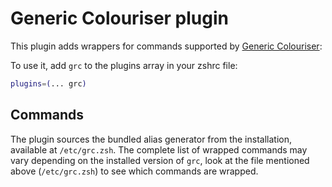 # Generic Colouriser plugin

This plugin adds wrappers for commands supported by [Generic Colouriser](https://github.com/garabik/grc):

To use it, add `grc` to the plugins array in your zshrc file:

```zsh
plugins=(... grc)
```

## Commands

The plugin sources the bundled alias generator from the installation, available at `/etc/grc.zsh`.
The complete list of wrapped commands may vary depending on the installed version of `grc`, look
at the file mentioned above (`/etc/grc.zsh`) to see which commands are wrapped.
